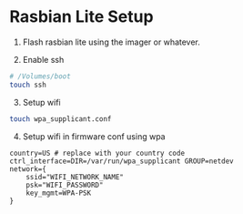 # Rasbian Lite Setup

1. Flash rasbian lite using the imager or whatever.

2. Enable ssh
```bash
# /Volumes/boot
touch ssh
```

3. Setup wifi
```bash
touch wpa_supplicant.conf
```

4. Setup wifi in firmware conf using wpa
```
country=US # replace with your country code
ctrl_interface=DIR=/var/run/wpa_supplicant GROUP=netdev
network={
    ssid="WIFI_NETWORK_NAME"
    psk="WIFI_PASSWORD"
    key_mgmt=WPA-PSK
}
```